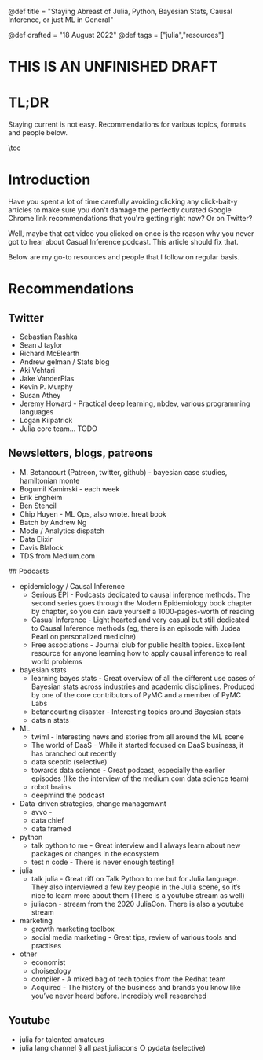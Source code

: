 @def title = "Staying Abreast of Julia, Python, Bayesian Stats, Causal Inference, or just ML in General"
<!-- @def published = "20 August 2022" -->
@def drafted = "18 August 2022"
@def tags = ["julia","resources"]

# THIS IS AN UNFINISHED DRAFT

# TL;DR
Staying current is not easy. Recommendations for various topics, formats and people below.

\toc

# Introduction
Have you spent a lot of time carefully avoiding clicking any click-bait-y articles to make sure you don't damage the perfectly curated Google Chrome link recommendations that you're getting right now? Or on Twitter?

Well, maybe that cat video you clicked on once is the reason why you never got to hear about Casual Inference podcast. This article should fix that.

Below are my go-to resources and people that I follow on regular basis.

# Recommendations
## Twitter
- Sebastian Rashka
- Sean J taylor
- Richard McElearth
- Andrew gelman / Stats blog
- Aki Vehtari
- Jake VanderPlas
- Kevin P. Murphy
- Susan Athey
- Jeremy Howard - Practical deep learning, nbdev, various programming languages
- Logan Kilpatrick
- Julia core team... TODO

## Newsletters, blogs, patreons
- M. Betancourt (Patreon, twitter, github) - bayesian case studies, hamiltonian monte
- Bogumil Kaminski - each week
- Erik Engheim
- Ben Stencil
- Chip Huyen - ML Ops, also wrote. hreat book
- Batch by Andrew Ng
- Mode / Analytics dispatch
- Data Elixir
- Davis Blalock
- TDS from Medium.com

## Podcasts
- epidemiology / Causal Inference
    - Serious EPI - Podcasts dedicated to causal inference methods. The second series goes through the Modern Epidemiology book chapter by chapter, so you can save yourself a 1000-pages-worth of reading
    - Casual Inference - Light hearted and very casual but still dedicated to Causal Inference methods (eg, there is an episode with Judea Pearl on personalized medicine)
    - Free associations - Journal club for public health topics. Excellent resource for anyone learning how to apply causal inference to real world problems
- bayesian stats
    - learning bayes stats - Great overview of all the different use cases of Bayesian stats across industries and academic disciplines. Produced by one of the core contributors of PyMC and a member of PyMC Labs
    - betancourting disaster - Interesting topics around Bayesian stats
    - dats n stats
- ML
    - twiml - Interesting news and stories from all around the ML scene
    - The world of DaaS - While it started focused on DaaS business, it has branched out recently
    - data sceptic (selective)
    - towards data science - Great podcast, especially the earlier episodes (like the interview of the medium.com data science team)
    - robot brains
    - deepmind the podcast
- Data-driven strategies, change managemwnt
    - avvo -
    - data chief
    - data framed
- python
    - talk python to me - Great interview and I always learn about new packages or changes in the ecosystem
    - test n code - There is never enough testing!
- julia
    - talk julia - Great riff on Talk Python to me but for Julia language. They also interviewed a few key people in the Julia scene, so it’s nice to learn more about them (There is a youtube stream as well)
    - juliacon - stream from the 2020 JuliaCon. There is also a youtube stream
- marketing
    - growth marketing toolbox
    - social media marketing - Great tips, review of various tools and practises
- other
    - economist
    - choiseology
    - compiler - A mixed bag of tech topics from the Redhat team
    - Acquired - The history of the business and brands you know like you’ve never heard before. Incredibly well researched

## Youtube
- julia for talented amateurs
- julia lang channel
    § all past juliacons
○ pydata (selective)

